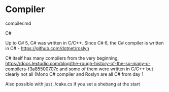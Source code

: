 # Compiler

compiler.md

C#

Up to C# 5, C# was written in C/C++. Since C# 6, the C# compiler is written in C# - https://github.com/dotnet/roslyn


C# itself has many compilers from the very beginning, https://docs.lextudio.com/blog/the-rough-history-of-the-so-many-c-compilers-f3a85500707c and some of them were written in C/C++ but clearly not all (Mono C# compiler and Roslyn are all C# from day 1

Also possible with just ./cake.cs if you set a shebang at the start

